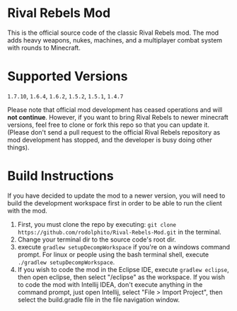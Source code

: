 # Rival Rebels Mod
This is the official source code of the classic Rival Rebels mod. The mod adds heavy weapons, nukes, machines, and a multiplayer combat system with rounds to Minecraft.
 
# Supported Versions
```1.7.10```, 
```1.6.4```,
```1.6.2```,
```1.5.2```, 
```1.5.1```,
```1.4.7```

Please note that official mod development has ceased operations and will **not continue**.
However, if you want to bring Rival Rebels to newer minecraft versions, feel free to clone or fork this repo so that you can update it. (Please don't send a pull request to the official Rival Rebels repository as mod development has stopped, and the developer is busy doing other things).

# Build Instructions

If you have decided to update the mod to a newer version, you will need to build the development workspace first in order to be able to run the client with the mod. 

1. First, you must clone the repo by executing: ```git clone https://github.com/rodolphito/Rival-Rebels-Mod.git``` in the terminal.
2. Change your terminal dir to the source code's root dir.
3. execute ```gradlew setupDecompWorkspace``` if you're on a windows command prompt. For linux or people using the bash terminal shell, execute ```./gradlew setupDecompWorkspace```.
4. If you wish to code the mod in the Eclipse IDE, execute ```gradlew eclipse```, then open eclipse, then select "<root project dir>/eclipse" as the workspace. If you wish to code the mod with Intellij IDEA, don't execute anything in the command prompt, just open Intellij, select "File > Import Project", then select the build.gradle file in the file navigation window.
